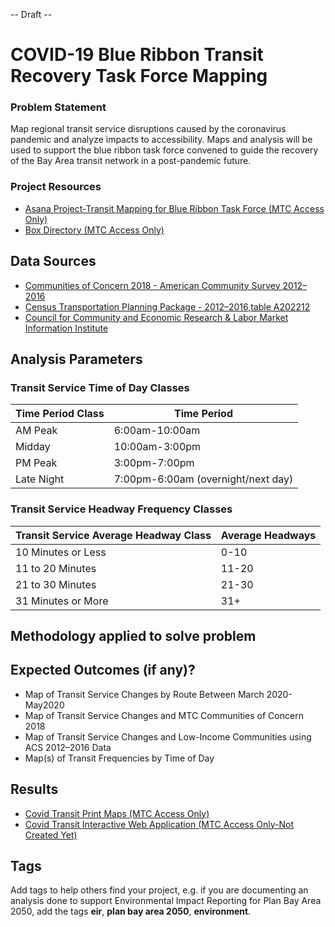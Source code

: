 -- Draft --

# COVID-19 Blue Ribbon Transit Recovery Task Force Mapping

### Problem Statement

Map regional transit service disruptions caused by the coronavirus pandemic and analyze impacts to accessibility. Maps and analysis will be used to support the blue ribbon task force convened to guide the recovery of the Bay Area transit network in a post-pandemic future. 

### Project Resources

- [Asana Project-Transit Mapping for Blue Ribbon Task Force (MTC Access Only)](https://app.asana.com/0/229355710745434/1175695582457984)
- [Box Directory (MTC Access Only)](https://mtcdrive.box.com/s/1xsylbgcyad7i5pmpe6vqzt0vfnvue5h) 

## Data Sources

- [Communities of Concern 2018 - American Community Survey 2012–2016](https://mtc.maps.arcgis.com/home/item.html?id=1501fe1552414d569ca747e0e23628ff)
- [Census Transportation Planning Package - 2012–2016,table A202212](https://ctpp.transportation.org/2012-2016-5-year-ctpp/)
- [Council for Community and Economic Research & Labor Market Information Institute](https://www.lmiontheweb.org/more-than-half-of-u-s-workers-in-critical-occupations-in-the-fight-against-covid-19/)

## Analysis Parameters

### Transit Service Time of Day Classes

| Time Period Class | Time Period                        |
|-------------------|------------------------------------|
| AM Peak           | 6:00am-10:00am                     |
| Midday            | 10:00am-3:00pm                     |
| PM Peak           | 3:00pm-7:00pm                      |
| Late Night        | 7:00pm-6:00am (overnight/next day) |

### Transit Service Headway Frequency Classes

| Transit Service Average Headway Class   | Average Headways |
|-----------------------------------------|------------------|
| 10 Minutes or Less                      | 0-10             |
| 11 to 20 Minutes                        | 11-20            |
| 21 to 30 Minutes                        | 21-30            |
| 31 Minutes or More                      | 31+              |


## Methodology applied to solve problem


## Expected Outcomes (if any)?

- Map of Transit Service Changes by Route Between March 2020-May2020
- Map of Transit Service Changes and MTC Communities of Concern 2018
- Map of Transit Service Changes and Low-Income Communities using ACS 2012–2016 Data
- Map(s) of Transit Frequencies by Time of Day

## Results

- [Covid Transit Print Maps (MTC Access Only)](https://mtcdrive.box.com/s/op0wnv1qrauzd2qsvsnandius2t6ovlv)
- [Covid Transit Interactive Web Application (MTC Access Only-Not Created Yet)]()

## Tags

Add tags to help others find your project, e.g. if you are documenting an analysis done to support Environmental Impact Reporting for Plan Bay Area 2050, add the tags **eir**, **plan bay area 2050**, **environment**.